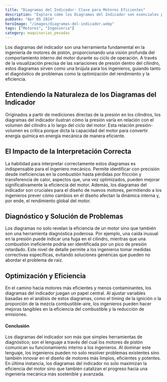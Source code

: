 ```yaml
---
title: "Diagramas del Indicador: Clave para Motores Eficientes"
description: "Explora cómo los Diagramas del Indicador son esenciales para afinar la eficiencia y rendimiento de motores, un recurso crucial para ingenieros."
pubDate: "Apr 05 2024"
heroImage: "/images/diagramas-del-indicador.webp"
tags: ["Motores", "Ingenieria"]
category: maquinarias_pesadas
---
```


Los diagramas del indicador son una herramienta fundamental en la ingeniería de motores de pistón, proporcionando una visión profunda del comportamiento interno del motor durante su ciclo de operación. A través de la visualización precisa de las variaciones de presión dentro del cilindro, estos diagramas sirven como una brújula para los ingenieros, guiando tanto el diagnóstico de problemas como la optimización del rendimiento y la eficiencia.

## Entendiendo la Naturaleza de los Diagramas del Indicador

Originados a partir de mediciones directas de la presión en los cilindros, los diagramas del indicador ilustran cómo la presión varía en relación con el volumen del cilindro a lo largo del ciclo del motor. Esta relación presión-volumen es crítica porque dicta la capacidad del motor para convertir energía química en energía mecánica de manera eficiente.

## El Impacto de la Interpretación Correcta

La habilidad para interpretar correctamente estos diagramas es indispensable para el ingeniero mecánico. Permite identificar con precisión desde ineficiencias en la combustión hasta pérdidas por fricción y transferencia de calor, aspectos que, una vez optimizados, pueden mejorar significativamente la eficiencia del motor. Además, los diagramas del indicador son cruciales para el diseño de nuevos motores, permitiendo a los ingenieros prever cómo cambios en el diseño afectan la dinámica interna y, por ende, el rendimiento global del motor.

## Diagnóstico y Solución de Problemas

Los diagramas no solo revelan la eficiencia de un motor sino que también son una herramienta diagnóstica poderosa. Por ejemplo, una caída inusual en la presión puede indicar una fuga en el cilindro, mientras que una combustión ineficiente podría ser identificada por un pico de presión retardado. Este nivel de detalle permite a los ingenieros tomar medidas correctivas específicas, evitando soluciones genéricas que pueden no abordar el problema de raíz.

## Optimización y Eficiencia

En el camino hacia motores más eficientes y menos contaminantes, los diagramas del indicador juegan un papel central. Al ajustar variables basadas en el análisis de estos diagramas, como el timing de la ignición o la proporción de la mezcla combustible-aire, los ingenieros pueden hacer mejoras tangibles en la eficiencia del combustible y la reducción de emisiones.

#### Conclusión

Los diagramas del indicador son más que simples herramientas de diagnóstico; son el lenguaje a través del cual los motores de pistón comunican su funcionamiento interno a los ingenieros. Al dominar este lenguaje, los ingenieros pueden no solo resolver problemas existentes sino también innovar en el diseño de motores más limpios, eficientes y potentes. En última instancia, los diagramas del indicador no solo maximizan la eficiencia del motor sino que también catalizan el progreso hacia una ingeniería mecánica más sostenible y avanzada.
